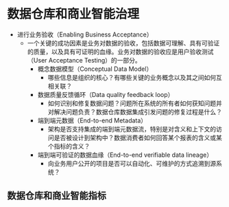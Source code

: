 # 数据仓库和商业智能治理

- 进行业务验收（Enabling Business Acceptance）
  - 一个关键的成功因素是业务对数据的验收，包括数据可理解、具有可验证的质量，以及具有可证明的血缘。业务对数据的验收应是用户验收测试（User Acceptance Testing）的一部分。
    - 概念数据模型（Conceptual Data Model）
      - 哪些信息是组织的核心？有哪些关键的业务概念以及其之间如何互相关联？
    - 数据质量反馈循环（Data quality feedback loop）
      - 如何识别和修复数据问题？问题所在系统的所有者如何获知问题并对解决问题负责？数据仓库数据集成引发问题的修复过程是什么？
    - 端到端元数据（End-to-end Metadata）
      - 架构是否支持集成的端到端元数据流，特别是对含义和上下文的访问是否被设计到架构中？数据消费者如何回答某个报表的含义或某个指标的含义？
    - 端到端可验证的数据血缘（End-to-end verifiable data lineage）
      - 向业务用户公开的项目是否可以自动化、可维护的方式追溯到源系统？

## 数据仓库和商业智能指标